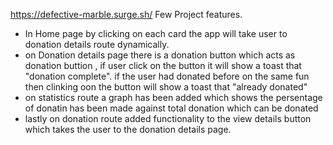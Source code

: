https://defective-marble.surge.sh/
Few Project features.

- In Home page by clicking on each card the app will take user to donation details route dynamically.
- on Donation details page there is a donation button which acts as donation buttion , if user click on the button it will show a toast that "donation complete". if the user had donated before on the same fun then clinking oon the button will show a toast that "already donated"
- on statistics route a graph has been added which shows the persentage of donatin has been made against total donation which can be donated
- lastly on donation route added functionality to the view details button which takes the user to the donation details page.
